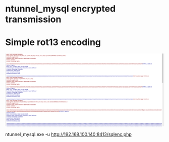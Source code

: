 # ntunnel_mysql encrypted transmission
# Simple rot13 encoding
![avatar](img/img.png)

ntunnel_mysql.exe -u http://192.168.100.140:8413/sqlenc.php